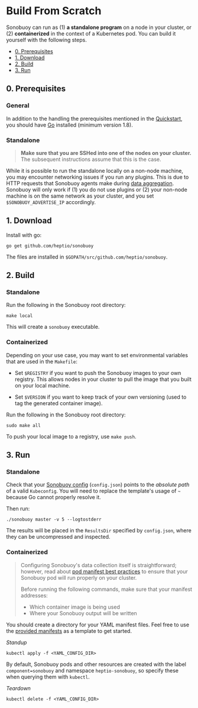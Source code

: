 # Build From Scratch

Sonobuoy can run as (1) **a standalone program** on a node in your cluster, or (2) **containerized** in the context of a Kubernetes pod. You can build it yourself with the following steps.

* [0. Prerequisites][0]
* [1. Download][1]
* [2. Build][2]
* [3. Run][3]

## 0. Prerequisites

### General
In addition to the handling the prerequisites mentioned in the [Quickstart][4], you should have [Go][5] installed (minimum version 1.8).

### Standalone
> **Make sure that you are SSHed into one of the nodes on your cluster.** The subsequent instructions assume that this is the case.

While it is possible to run the standalone locally on a non-node machine, you may encounter networking issues if you run any plugins. This is due to HTTP requests that Sonobuoy agents make during [data aggregation][6]. Sonobuoy will only work if (1) you do not use plugins or (2) your non-node machine is on the same network as your cluster, and you set `$SONOBUOY_ADVERTISE_IP` accordingly.

## 1. Download

Install with go:
```
go get github.com/heptio/sonobuoy
```
The files are installed in `$GOPATH/src/github.com/heptio/sonobuoy`.

## 2. Build

### Standalone
Run the following in the Sonobuoy root directory:
```
make local
```
This will create a `sonobuoy` executable.
### Containerized
Depending on your use case, you may want to set environmental variables that are used in the `Makefile`:
* Set `$REGISTRY` if you want to push the Sonobuoy images to your own registry. This allows nodes in your cluster to pull the image that you built on your local machine.

* Set `$VERSION` if you want to keep track of your own versioning (used to tag the generated container image).

Run the following in the Sonobuoy root directory:
```
sudo make all
```

To push your local image to a registry, use `make push`.

## 3. Run

### Standalone
Check that your [Sonobuoy config][7] (`config.json`) points to the *absolute path* of a valid `Kubeconfig`. You will need to replace the template's usage of `~` because Go cannot properly resolve it.

Then run:
```
./sonobuoy master -v 5 --logtostderr
```
The results will be placed in the `ResultsDir` specified by `config.json`, where they can be uncompressed and inspected.

### Containerized

>Configuring Sonobuoy's data collection itself is straightforward; however, read about [pod manifest best practices](configuration.md#considerations) to ensure that your Sonobuoy pod will run properly on your cluster.
>
> Before running the following commands, make sure that your manifest addresses:
> * Which container image is being used
> * Where your Sonobuoy output will be written

You should create a directory for your YAML manifest files. Feel free to use the [provided manifests][8] as a template to get started.

*Standup*
```
kubectl apply -f <YAML_CONFIG_DIR>
```

By default, Sonobuoy pods and other resources are created with the label `component=sonobuoy` and namespace `heptio-sonobuoy`, so specify these when querying them with `kubectl`.

*Teardown*
```
kubectl delete -f <YAML_CONFIG_DIR>
```

[0]: #0-prerequisites
[1]: #1-download
[2]: #2-build
[3]: #3-run
[4]: ../README.md#0-prerequisites
[5]: https://golang.org/doc/install
[6]: /docs/plugins.md#overview
[7]: configuration.md#sonobuoy-config
[8]: /examples/quickstart
